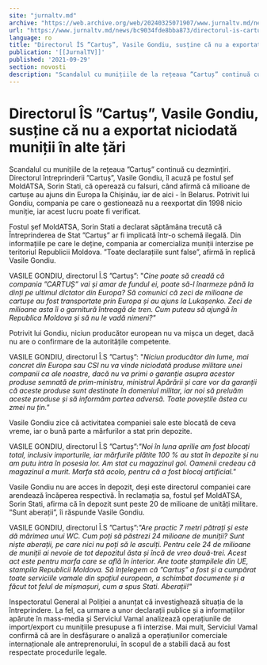 ```yaml
---
site: "jurnaltv.md"
archive: "https://web.archive.org/web/20240325071907/www.jurnaltv.md/news/bc9034fde8bba873/directorul-is-cartus-vasile-gondiu-sustine-ca-nu-a-exportat-niciodata-munitii-in-alte-tari.html"
url: "https://www.jurnaltv.md/news/bc9034fde8bba873/directorul-is-cartus-vasile-gondiu-sustine-ca-nu-a-exportat-niciodata-munitii-in-alte-tari.html"
language: ro
title: "Directorul ÎS ”Cartuș”, Vasile Gondiu, susține că nu a exportat niciodată muniții în alte țări"
publication: '[[JurnalTV]]'
published: '2021-09-29'
section: novosti
description: "Scandalul cu munițiile de la rețeaua ”Cartuș” continuă cu dezmințiri. Directorul întreprinderii ”Cartuș”, Vasile Gondiu, îl acuză pe fostul șef MoldATSA, Sorin Stati, că operează cu falsuri, când afirmă că milioane de cartușe au ajuns din Europa la Chișinău, iar de aici - în Belarus. Potrivit lui Gondiu, compania pe care o gestionează nu a reexportat din 1998 nicio muniție, iar acest lucru poate fi verificat."
---
```


# Directorul ÎS ”Cartuș”, Vasile Gondiu, susține că nu a exportat niciodată muniții în alte țări

Scandalul cu munițiile de la rețeaua ”Cartuș” continuă cu dezmințiri. Directorul întreprinderii ”Cartuș”, Vasile Gondiu, îl acuză pe fostul șef MoldATSA, Sorin Stati, că operează cu falsuri, când afirmă că milioane de cartușe au ajuns din Europa la Chișinău, iar de aici - în Belarus. Potrivit lui Gondiu, compania pe care o gestionează nu a reexportat din 1998 nicio muniție, iar acest lucru poate fi verificat.

Fostul șef MoldATSA, Sorin Stati a declarat săptămâna trecută că Întreprinderea de Stat ”Cartuș” ar fi implicată într-o schemă ilegală. Din informațiile pe care le deține, compania ar comercializa muniții interzise pe teritoriul Republicii Moldova. ”Toate declarațiile sunt false”, afirmă în replică Vasile Gondiu.

VASILE GONDIU, directorul Î.S ”Cartuș”: "*Cine poate să creadă că compania ”CARTUȘ” vai și amar de fundul ei, poate să-l înarmeze până la dinți pe ultimul dictator din Europa? Să comunici că zeci de milioane de cartușe au fost transportate prin Europa și au ajuns la Lukașenko. Zeci de milioane asta îi o garnitură întreagă de tren. Cum puteau să ajungă în Republica Moldova și să nu le vadă nimeni?"*

Potrivit lui Gondiu, niciun producător european nu va mișca un deget, dacă nu are o confirmare de la autoritățile competente.

VASILE GONDIU, directorul Î.S ”Cartuș”: "*Niciun producător din lume, mai concret din Europa sau CSI nu va vinde niciodată produse militare unei companii ca ale noastre, dacă nu va primi o garanție asupra acestor produse semnată de prim-ministru, ministrul Apărării și care vor da garanții că aceste produse sunt destinate în domeniul militar, iar noi să preluăm aceste produse și să informăm partea adversă. Toate poveștile ăstea cu zmei nu țin."*

Vasile Gondiu zice că activitatea companiei sale este blocată de ceva vreme, iar o bună parte a mărfurilor a stat prin depozite.

VASILE GONDIU, directorul Î.S ”Cartuș”:*"Noi în luna aprilie am fost blocați total, inclusiv importurile, iar mărfurile plătite 100 % au stat în depozite și nu am putu intra în posesia lor. Am stat cu magazinul gol. Oamenii credeau că magazinul a murit. Marfa stă acolo, pentru că a fost blocaj artificial."*

Vasile Gondiu nu are acces în depozit, deși este directorul companiei care arendează încăperea respectivă. În reclamația sa, fostul șef MoldATSA, Sorin Stati, afirma că în depozit sunt peste 20 de milioane de unități militare. ”Sunt aberații”, îi răspunde Vasile Gondiu.

VASILE GONDIU, directorul Î.S ”Cartuș”:*"Are practic 7 metri pătrați și este dă mărimea unui WC. Cum poți să păstrezi 24 milioane de muniții? Sunt niște aberații, pe care nici nu poți să le asculți. Pentru cele 24 de milioane de muniții ai nevoie de tot depozitul ăsta și încă de vreo două-trei. Acest act este pentru marfa care se află în interior. Are toate ștampilele din UE, stampila Republicii Moldova. Să înțelegem că ”Cartuș” a fost și a cumpărat toate serviciile vamale din spațiul european, a schimbat documente și a făcut tot felul de mișmașuri, cum a spus Stati. Aberații!"*

Inspectoratul General al Poliției a anunțat că investighează situația de la întreprindere. La fel, ca urmare a unor declarații publice și a informațiilor apărute în mass-media și Serviciul Vamal analizează operațiunile de import/export cu munițiile presupuse a fi interzise. Mai mult, Serviciul Vamal confirmă că are în desfășurare o analiză a operațiunilor comerciale internaționale ale antreprenorului, în scopul de a stabili dacă au fost respectate procedurile legale.